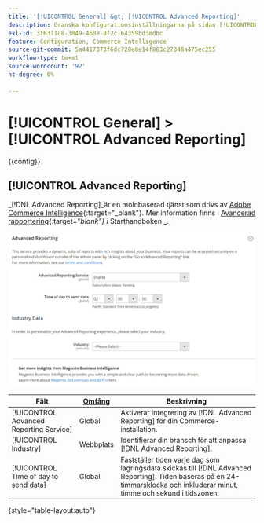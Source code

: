 ```yaml
---
title: '[!UICONTROL General] &gt; [!UICONTROL Advanced Reporting]'
description: Granska konfigurationsinställningarna på sidan [!UICONTROL General] &gt; [!UICONTROL Advanced Reporting] i Commerce Admin.
exl-id: 3f6311c8-3849-4608-8f2c-64359bd3edbc
feature: Configuration, Commerce Intelligence
source-git-commit: 5a4417373f6dc720e8e14f883c27348a475ec255
workflow-type: tm+mt
source-wordcount: '92'
ht-degree: 0%

---
```


# [!UICONTROL General] > [!UICONTROL Advanced Reporting]

{{config}}

## [!UICONTROL Advanced Reporting]

_[!DNL Advanced Reporting]_är en molnbaserad tjänst som drivs av [Adobe Commerce Intelligence][1]{:target="_blank"}. Mer information finns i [Avancerad rapportering][2]{:target="_blank"} i_ Starthandboken _.

![Avancerad rapportering](./assets/advanced-reporting.png)<!-- zoom -->

<!-- [Advanced Reporting](https://experienceleague.adobe.com/en/docs/commerce-admin/start/reporting/business-intelligence#advanced-reporting) -->

| Fält | [Omfång](../../getting-started/websites-stores-views.md#scope-settings) | Beskrivning |
|--- |--- |--- |
| [!UICONTROL Advanced Reporting Service] | Global | Aktiverar integrering av [!DNL Advanced Reporting] för din Commerce-installation. |
| [!UICONTROL Industry] | Webbplats | Identifierar din bransch för att anpassa [!DNL Advanced Reporting]. |
| [!UICONTROL Time of day to send data] | Global | Fastställer tiden varje dag som lagringsdata skickas till [!DNL Advanced Reporting]. Tiden baseras på en 24-timmarsklocka och inkluderar minut, timme och sekund i tidszonen. |

{style="table-layout:auto"}

[1]: https://experienceleague.adobe.com/docs/commerce-business-intelligence/mbi/getting-started.html
[2]: https://experienceleague.adobe.com/docs/commerce-admin/start/reporting/business-intelligence.html#advanced-reporting
